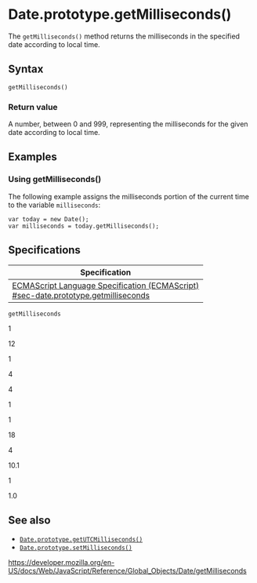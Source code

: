 # Date.prototype.getMilliseconds()

The `getMilliseconds()` method returns the milliseconds in the specified date according to local time.

## Syntax

    getMilliseconds()

### Return value

A number, between 0 and 999, representing the milliseconds for the given date according to local time.

## Examples

### Using getMilliseconds()

The following example assigns the milliseconds portion of the current time to the variable `milliseconds`:

    var today = new Date();
    var milliseconds = today.getMilliseconds();

## Specifications

<table><thead><tr class="header"><th>Specification</th></tr></thead><tbody><tr class="odd"><td><a href="https://tc39.es/ecma262/#sec-date.prototype.getmilliseconds">ECMAScript Language Specification (ECMAScript)<br />
<span class="small">#sec-date.prototype.getmilliseconds</span></a></td></tr></tbody></table>

`getMilliseconds`

1

12

1

4

4

1

1

18

4

10.1

1

1.0

## See also

-   [`Date.prototype.getUTCMilliseconds()`](getutcmilliseconds)
-   [`Date.prototype.setMilliseconds()`](setmilliseconds)

<a href="https://developer.mozilla.org/en-US/docs/Web/JavaScript/Reference/Global_Objects/Date/getMilliseconds" class="_attribution-link">https://developer.mozilla.org/en-US/docs/Web/JavaScript/Reference/Global_Objects/Date/getMilliseconds</a>
